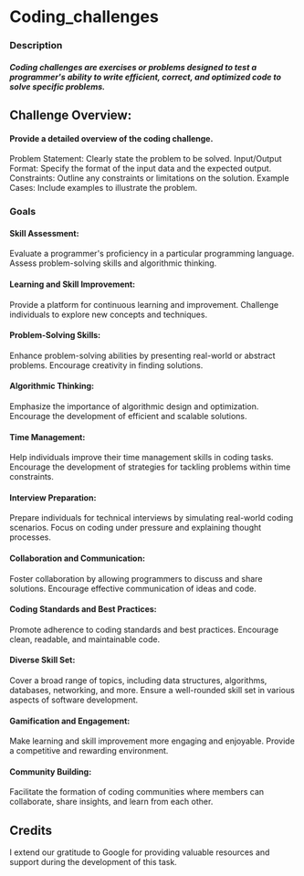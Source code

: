 # Coding_challenges

### Description

##### Coding challenges are exercises or problems designed to test a programmer's ability to write efficient, correct, and optimized code to solve specific problems. 

## Challenge Overview:

#### Provide a detailed overview of the coding challenge. 

Problem Statement: Clearly state the problem to be solved.
Input/Output Format: Specify the format of the input data and the expected output.
Constraints: Outline any constraints or limitations on the solution.
Example Cases: Include examples to illustrate the problem.

### Goals

#### Skill Assessment:

Evaluate a programmer's proficiency in a particular programming language.
Assess problem-solving skills and algorithmic thinking.

#### Learning and Skill Improvement:

Provide a platform for continuous learning and improvement.
Challenge individuals to explore new concepts and techniques.

#### Problem-Solving Skills:

Enhance problem-solving abilities by presenting real-world or abstract problems.
Encourage creativity in finding solutions.

#### Algorithmic Thinking:

Emphasize the importance of algorithmic design and optimization.
Encourage the development of efficient and scalable solutions.

#### Time Management:

Help individuals improve their time management skills in coding tasks.
Encourage the development of strategies for tackling problems within time constraints.

#### Interview Preparation:

Prepare individuals for technical interviews by simulating real-world coding scenarios.
Focus on coding under pressure and explaining thought processes.

#### Collaboration and Communication:

Foster collaboration by allowing programmers to discuss and share solutions.
Encourage effective communication of ideas and code.

#### Coding Standards and Best Practices:

Promote adherence to coding standards and best practices.
Encourage clean, readable, and maintainable code.

#### Diverse Skill Set:

Cover a broad range of topics, including data structures, algorithms, databases, networking, and more.
Ensure a well-rounded skill set in various aspects of software development.

#### Gamification and Engagement:

Make learning and skill improvement more engaging and enjoyable.
Provide a competitive and rewarding environment.

#### Community Building:

Facilitate the formation of coding communities where members can collaborate, share insights, and learn from each other.

## Credits

I extend our gratitude to Google for providing valuable resources and support during the development of this task.



